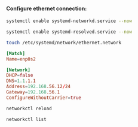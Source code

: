 #### Configure ethernet connection:
```bash
systemctl enable systemd-networkd.service --now
```
```bash
systemctl enable systemd-resolved.service --now
```
```bash
touch /etc/systemd/network/ethernet.network
```
```toml
[Match]
Name=enp0s2

[Network]
DHCP=false
DNS=1.1.1.1
Address=192.168.56.12/24
Gateway=192.168.56.1
ConfigureWithoutCarrier=true
```
```bash
networkctl reload
```
```bash
networkctl list
```
